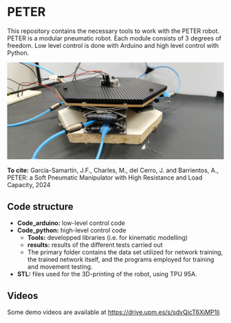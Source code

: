 # PETER
This repository contains the necessary tools to work with the PETER robot.
PETER is a modular pneumatic robot. Each module consists of 3 degrees of freedom. Low level control is done with Arduino and high level control with Python.

![PETER](./Assets/PETER.jpg)

**To cite:** García-Samartín, J.F., Charles, M., del Cerro, J. and Barrientos, A., PETER: a Soft Pneumatic Manipulator with High Resistance and Load Capacity, 2024

## Code structure
*  **Code_arduino:** low-level control code
*  **Code_python:** high-level control code
    *  **Tools:** developped libraries (i.e. for kinematic modelling)
    *  **results:** results of the different tests carried out
    *  The primary folder contains the data set utilized for network training, the trained network itself, and the programs employed for training and movement testing.
*  **STL:** files used for the 3D-printing of the robot, using TPU 95A.

## Videos
Some demo videos are available at https://drive.upm.es/s/sdvQicT6XiMP1li 
